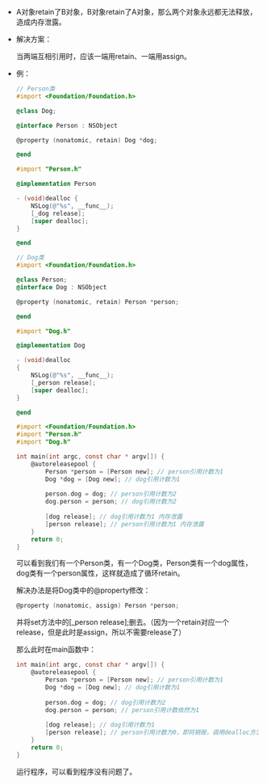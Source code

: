 - A对象retain了B对象，B对象retain了A对象，那么两个对象永远都无法释放，造成内存泄露。
  
- 解决方案：
  
  当两端互相引用时，应该一端用retain、一端用assign。
  
- 例：
  
  ``` objective-c
  // Person类
  #import <Foundation/Foundation.h>
  
  @class Dog;
  
  @interface Person : NSObject
  
  @property (nonatomic, retain) Dog *dog;
  
  @end
  
  #import "Person.h"
  
  @implementation Person
  
  - (void)dealloc {
      NSLog(@"%s", __func__);
      [_dog release];
      [super dealloc];
  }
  
  @end
  ```
  
  ``` objective-c
  // Dog类
  #import <Foundation/Foundation.h>
  
  @class Person;
  @interface Dog : NSObject
  
  @property (nonatomic, retain) Person *person;
  
  @end
  
  #import "Dog.h"
  
  @implementation Dog
  
  - (void)dealloc
  {
      NSLog(@"%s", __func__);
      [_person release];
      [super dealloc];
  }
  
  @end
  ```
  
  ``` objective-c
  #import <Foundation/Foundation.h>
  #import "Person.h"
  #import "Dog.h"
  
  int main(int argc, const char * argv[]) {
      @autoreleasepool {
          Person *person = [Person new]; // person引用计数为1
          Dog *dog = [Dog new]; // dog引用计数为1
          
          person.dog = dog; // person引用计数为2
          dog.person = person; // dog引用计数为2
          
          [dog release]; // dog引用计数为1 内存泄露
          [person release]; // person引用计数为1 内存泄露
      }
      return 0;
  }
  
  ```
  
  可以看到我们有一个Person类，有一个Dog类，Person类有一个dog属性，dog类有一个person属性，这样就造成了循环retain。
  
  解决办法是将Dog类中的@property修改：
  
  ``` objective-c
  @property (nonatomic, assign) Person *person;
  ```
  
  并将set方法中的[_person release];删去。（因为一个retain对应一个release，但是此时是assign，所以不需要release了）
  
  那么此时在main函数中：
  
  ``` objective-c
  int main(int argc, const char * argv[]) {
      @autoreleasepool {
          Person *person = [Person new]; // person引用计数为1
          Dog *dog = [Dog new]; // dog引用计数为1
          
          person.dog = dog; // dog引用计数为2
          dog.person = person; // person引用计数依然为1
          
          [dog release]; // dog引用计数为1
          [person release]; // person引用计数为0，即将销毁，调用dealloc方法给_dog发送release消息，那么dog的引用计数-1，所以dog引用计数变为0，所以person销毁，dog也随之销毁。
      }
      return 0;
  }
  ```
  
  运行程序，可以看到程序没有问题了。
  
  ​